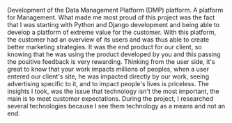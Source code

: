 Development of the Data Management Platform (DMP) platform. A platform for Management.
What made me most proud of this project was the fact that I was starting with Python and Django development and being able to develop a platform of extreme value for the customer. With this platform, the customer had an overview of its users and was thus able to create better marketing strategies.
It was the end product for our client, so knowing that he was using the product developed by you and this passing the positive feedback is very rewarding.
Thinking from the user side, it's great to know that your work impacts millions of peoples,  when a user entered our client's site, he was impacted directly by our work, seeing advertising specific to it, and to impact people's lives is priceless.
The insights I took, was the issue that technology isn't the most important, the main is to meet customer expectations. During the project, I researched several technologies because I see them technology as a means and not an end.
